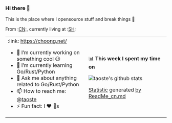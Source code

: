 ### Hi there 👋
This is the place where I opensource stuff and break things :rofl:

From :[CN](https://github.com/anuraghazra/github-readme-stats/blob/master/readme_cn.md):, currently living at :[SH](https://github.com/anuraghazra/github-readme-stats/blob/master/readme_us.md):


  <table> 
       <tr> 
          <td width="50%" height="50px">             
:link: <a href="https://choong.net/" title="Markdown 代码">https://choong.net/</a>

- 🔭 I’m currently working on something cool :wink:
- 🌱 I’m currently learning Go/Rust/Python
- 💬 Ask me about anything related to Go/Rust/Python
- 📫 How to reach me: @<a href="https://github.com/taoste/taoste/issues">taoste</a>
- ⚡ Fun fact: I :heart: :dog:s

</td>  

<td width="100%" height="100%">  

📊 **This week I spent my time on**

![taoste's github stats](https://github-readme-stats.vercel.app/api?username=taoste&show_icons=true)   

 <a href="https://docs.github.com/cn/github/writing-on-github/basic-writing-and-formatting-syntax" title="基本撰写和格式语法 - GitHub Docs | Markdown 代码"> Statistic</a> generated  <a href="https://github.com/saltbo/saltbo">by</a> <a href="https://github.com/anuraghazra/github-readme-stats/blob/master/readme_cn.md">ReadMe_cn.md</a>

  </td>
 </tr> 
</table> 
